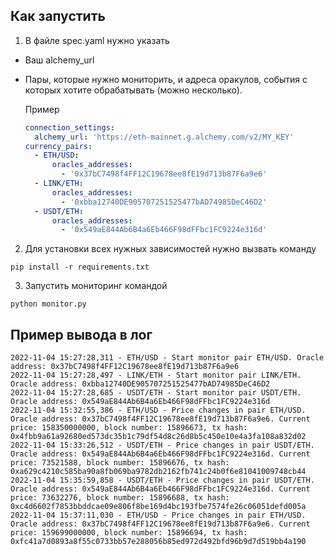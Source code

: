 ## Как запустить 
1. В файле spec.yaml нужно указать 
* Ваш alchemy_url 
* Пары, которые нужно мониторить, и адреса оракулов, события с которых хотите обрабатывать (можно несколько).

    Пример
    ```yaml
    connection_settings:
      alchemy_url: 'https://eth-mainnet.g.alchemy.com/v2/MY_KEY'
    currency_pairs:
      - ETH/USD:
          oracles_addresses:
            - '0x37bC7498f4FF12C19678ee8fE19d713b87F6a9e6'
      - LINK/ETH:
          oracles_addresses:
            - '0xbba12740DE905707251525477bAD74985DeC46D2'
      - USDT/ETH:
          oracles_addresses:
            - '0x549aE844Ab6B4a6Eb466F98dFFbc1FC9224e316d'
    ```
2. Для установки всех нужных зависимостей нужно вызвать команду
```shell
pip install -r requirements.txt
```
3. Запустить мониторинг командой
```shell
python monitor.py
```

## Пример вывода в лог
```
2022-11-04 15:27:28,311 - ETH/USD - Start monitor pair ETH/USD. Oracle address: 0x37bC7498f4FF12C19678ee8fE19d713b87F6a9e6
2022-11-04 15:27:28,497 - LINK/ETH - Start monitor pair LINK/ETH. Oracle address: 0xbba12740DE905707251525477bAD74985DeC46D2
2022-11-04 15:27:28,685 - USDT/ETH - Start monitor pair USDT/ETH. Oracle address: 0x549aE844Ab6B4a6Eb466F98dFFbc1FC9224e316d
2022-11-04 15:32:55,386 - ETH/USD - Price changes in pair ETH/USD. Oracle address: 0x37bC7498f4FF12C19678ee8fE19d713b87F6a9e6. Current price: 158350000000, block number: 15896673, tx hash: 0x4fbb9a61a92680ed573dc35b1c79df54d8c26d8b5c450e10e4a3fa108a832d02
2022-11-04 15:33:26,512 - USDT/ETH - Price changes in pair USDT/ETH. Oracle address: 0x549aE844Ab6B4a6Eb466F98dFFbc1FC9224e316d. Current price: 73521588, block number: 15896676, tx hash: 0xa629c4210c585ba90a8fb069ba9782db2162fb741c24b0f6e81041009748cb44
2022-11-04 15:35:59,858 - USDT/ETH - Price changes in pair USDT/ETH. Oracle address: 0x549aE844Ab6B4a6Eb466F98dFFbc1FC9224e316d. Current price: 73632276, block number: 15896688, tx hash: 0xc4d6602f7853bbddcae09e806f8be169d4bc193fbe7574fe26c06051defd005a
2022-11-04 15:37:11,030 - ETH/USD - Price changes in pair ETH/USD. Oracle address: 0x37bC7498f4FF12C19678ee8fE19d713b87F6a9e6. Current price: 159699000000, block number: 15896694, tx hash: 0xfc41a7d0893a8f55c0733bb57e288056b85ed972d492bfd96b9d7d519bb4a190
```
